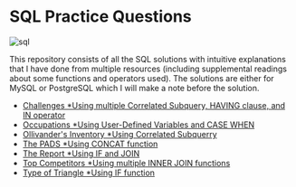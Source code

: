 # SQL Practice Questions

![sql](https://user-images.githubusercontent.com/70767722/121912210-66007e80-ccfe-11eb-8176-43d73bdea02d.png)
  

This repository consists of all the SQL solutions with intuitive explanations that I have done from multiple resources (including supplemental readings about some functions and operators used). 
The solutions are either for MySQL or PostgreSQL which I will make a note before the solution.

- [Challenges *Using multiple Correlated Subquery, HAVING clause, and IN operator](https://github.com/Andy-Pham-72/SQL-Challenge-Questions/blob/master/Challenges%20*Using%20%20multiple%20Correlated%20Subquery,%20HAVING%20clause,%20and%20IN%20operator)
- [Occupations *Using User-Defined Variables and CASE WHEN](https://github.com/Andy-Pham-72/SQL-Challenge-Questions/tree/master/Occupations%20*Using%20User-Defined%20Variables%20and%20CASE%20WHEN)
- [Ollivander's Inventory *Using Correlated Subquerry](https://github.com/Andy-Pham-72/SQL-Challenge-Questions/tree/master/Ollivander's%20Inventory%20*Using%20Correlated%20Subquerry)
- [The PADS *Using CONCAT function](https://github.com/Andy-Pham-72/SQL-Challenge-Questions/tree/master/The%20PADS%20*Using%20CONCAT%20function)
- [The Report *Using IF and JOIN](https://github.com/Andy-Pham-72/SQL-Challenge-Questions/tree/master/The%20Report%20*Using%20IF%20and%20JOIN)
- [Top Competitors *Using multiple INNER JOIN functions](https://github.com/Andy-Pham-72/SQL-Challenge-Questions/tree/master/Top%20Competitors%20*Using%20multiple%20INNER%20JOIN%20functions)
- [Type of Triangle *Using IF function](https://github.com/Andy-Pham-72/SQL-Challenge-Questions/tree/master/Type%20of%20Triangle%20*Using%20IF%20function)

